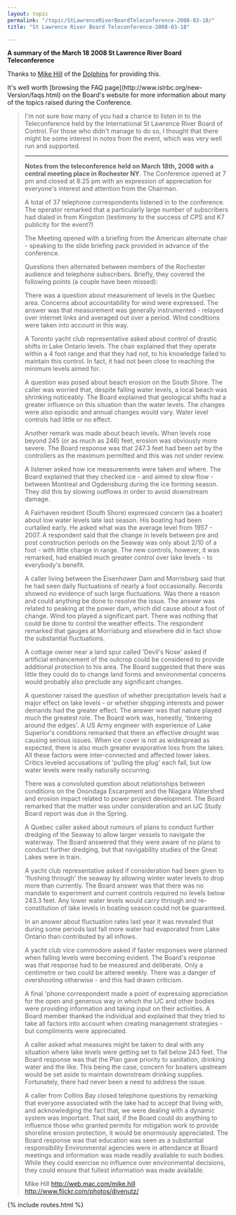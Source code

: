 ```yaml
---
layout: topic
permalink: "/topic/StLawrenceRiverBoardTeleconference-2008-03-18/"
title: "St Lawrence River Board Teleconference-2008-03-18"

---
```


<strong>A summary of the March 18 2008 St Lawrence River Board Teleconference</strong>

<p class="info">Thanks to <a href="web.mac.com/mike.hill">Mike Hill</a> of the <a href="http://dolphinscubaclub.blogspot.com/">Dolphins</a> for providing this.</p>
It's well worth [browsing the FAQ page](http://www.islrbc.org/new-Version/faqs.html) on the Board's website for more information about many of the topics raised during the Conference.

<blockquote>
<p>I'm not sure how many of you had a chance to listen in to the Teleconference held by the International St Lawrence River Board of Control.  For those who didn't manage to do so, I thought that there might be some interest in notes from the event, which was very well run and supported.
<hr>
<p><strong>Notes from the teleconference held on March 18th, 2008 with a central meeting place in Rochester NY</strong>.  The Conference opened at 7 pm and closed at 8:25 pm with an expression of appreciation for everyone's interest and attention from the Chairman.
<p>A total of 37 telephone correspondents listened in to the conference.   The operator remarked that a particularly large number of subscribers had dialed in from Kingston (testimony to the success of CPS and K7 publicity for the event?)
<p>The Meeting opened with a briefing from the American alternate chair - speaking to the slide briefing pack provided in advance of the conference.
<p>Questions then alternated between members of the Rochester audience and telephone subscribers.  Briefly, they covered the following points  (a couple have been missed):
<p>There was a question about measurement of levels in the Quebec area.  Concerns about accountability for wind were expressed.  The answer was that measurement was generally instrumented - relayed over internet links and averaged out over a period.  WInd conditions were taken into account in this way.
<p>A Toronto yacht club representative asked about control of drastic shifts in Lake Ontario levels.  The chair explained that they operate within a 4 foot range and that they had not, to his knowledge failed to maintain this control.  In fact, it had not been close to reaching the minimum levels aimed for.
<p>A question was posed about beach erosion on the South Shore.  The caller was worried that, despite falling water levels, a local beach was shrinking noticeably.  The Board explained that geological shifts had a greater influence on this situation than the water levels.  The changes were also episodic and annual changes would vary.  Water level controls had little or no effect.
<p>Another remark was made about beach levels.  When levels rose beyond 245 (or as much as 246) feet, erosion was obviously more severe.  The Board response was that 247.3 feet had been set by the controllers as the maximum permitted and this was not under review.
<p>A listener asked how ice measurements were taken and where.   The Board explained that they checked ice - and aimed to slow flow - between Montreal and Ogdensburg during the ice forming season.  They did this by slowing outflows in order to avoid downstream damage.
<p>A Fairhaven resident (South Shore) expressed concern (as a boater) about low water levels late last season.  His boating had been curtailed early.  He asked what was the average level from 1957 - 2007.  A respondent said that the change in levels between pre and post construction periods on the Seaway was only about 2/10 of a foot - with little change in range.  The new controls, however, it was remarked, had enabled much greater control over lake levels - to everybody's benefit.
<p>A caller living between the Eisenhower Dam and Morrisburg said that he had seen daily fluctuations of nearly a foot occasionally.  Records showed no evidence of such large fluctuations.  Was there a reason and could anything be done to resolve the issue.  The answer was related to peaking at the power dam, which did cause about a foot of change.  Wind too played a significant part.  There was nothing that could be done to control the weather effects.  The respondent remarked that gauges at Morrisburg and elsewhere did in fact show the substantial fluctuations.
<p>A cottage owner near a land spur called 'Devil's Nose' asked if artificial enhancement of the outcrop could be considered to provide additional protection to his area.  The Board suggested that there was little they could do to change land forms and environmental concerns would probably also preclude any significant changes.
<p>A questioner raised the question of whether precipitation levels had a major effect on lake levels - or whether shipping interests and power demands had the greater effect.   The answer was that nature played much the greatest role.  The Board work was, honestly, 'tinkering around the edges'.  A US Army engineer with experience of Lake Superior's conditions remarked that there an effective drought was causing serious issues.  When ice cover is not as widespread as expected, there is also much greater evaporative loss from the lakes.  All these factors were inter-connected and affected lower lakes.   Critics leveled accusations of 'pulling the plug' each fall, but low water levels were really naturally occurring.
<p>There was a convoluted question about relationships between conditions on the Onondaga Escarpment and the Niagara Watershed and erosion impact related to power project development.  The Board remarked that the matter was under consideration and an IJC Study Board report was due in the Spring.
<p>A Quebec caller asked about rumours of plans to conduct further dredging of the Seaway to allow larger vessels to navigate the waterway.  The Board answered that they were aware of no plans to conduct further dredging, but that navigability studies of the Great Lakes were in train.
<p>A yacht club representative asked if consideration had been given to 'flushing through' the seaway by allowing winter water levels to drop more than currently.  The Board answer was that there was no mandate to experiment and current controls required no levels below 243.3 feet.  Any lower water levels would carry through and re-constitution of lake levels in boating season could not be guaranteed.
<p>In an answer about fluctuation rates last year it was revealed that during some periods last fall more water had evaporated from Lake Ontario than contributed by all inflows.
<p>A yacht club vice commodore asked if faster responses were planned when falling levels were becoming evident.  The Board's response was that response had to be measured and deliberate.  Only a centimetre or two could be altered weekly.  There was a danger of overshooting otherwise - and this had drawn criticism.
<p>A final 'phone correspondent made a point of expressing appreciation for the open and generous way in which the IJC and other bodies were providing information and taking input on their activities. A Board member thanked the individual and explained that they tried to take all factors into account when creating management strategies - but compliments were appreciated.
<p>A caller asked what measures might be taken to deal with any situation where lake levels were getting set to fall below 243 feet.  The Board response was that the Plan gave priority to sanitation, drinking water and the like.  This being the case, concern for boaters upstream would be set aside to maintain downstream drinking supplies.  Fortunately, there had never been a need to address the issue.
<p>A caller from Collins Bay closed telephone questions by remarking that everyone associated with the lake had to accept that living with, and acknowledging the fact that, we were dealing with a dynamic system was important.  That said, if the Board could do anything to influence those who granted permits for mitigation work to provide shoreline erosion protection, it would be enormously appreciated.   The Board response was that education was seen as a substantial responsibility  Environmental agencies were in attendance at Board meetings and information was made readily available to such bodies.  While they could exercise no influence over environmental decisions, they could ensure that fullest information was made available.

Mike Hill
http://web.mac.com/mike.hill
http://www.flickr.com/photos/divenutz/

</blockquote>

{% include routes.html %}
